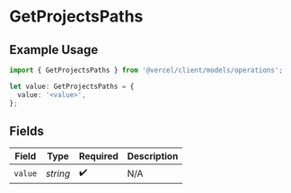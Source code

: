 # GetProjectsPaths

## Example Usage

```typescript
import { GetProjectsPaths } from '@vercel/client/models/operations';

let value: GetProjectsPaths = {
  value: '<value>',
};
```

## Fields

| Field   | Type     | Required           | Description |
| ------- | -------- | ------------------ | ----------- |
| `value` | _string_ | :heavy_check_mark: | N/A         |
